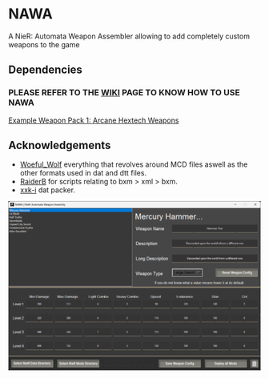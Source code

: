 
# NAWA

A NieR: Automata Weapon Assembler allowing to add completely custom weapons to the game




## Dependencies

    
### PLEASE REFER TO THE [WIKI](https://github.com/EM4Volts/NAWA/wiki) PAGE TO KNOW HOW TO USE NAWA

[Example Weapon Pack 1: Arcane Hextech Weapons](https://www.nexusmods.com/nierautomata/mods/352/)



## Acknowledgements

 - [Woeful_Wolf](https://github.com/WoefulWolf) everything that revolves around MCD files aswell as the other formats used in dat and dtt files.
 - [RaiderB](https://github.com/ArthurHeitmann) for scripts relating to bxm > xml > bxm.
 - [xxk-i](https://github.com/xxk-i) dat packer.
   

![nawa gui](https://github.com/EM4Volts/NAWA/blob/master/docs/nawa.png)

